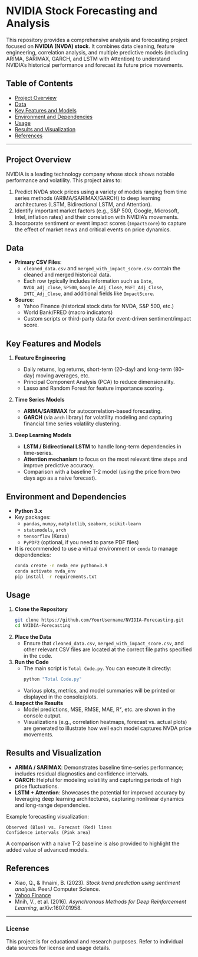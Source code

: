 # NVIDIA Stock Forecasting and Analysis

This repository provides a comprehensive analysis and forecasting project focused on **NVIDIA (NVDA) stock**. It combines data cleaning, feature engineering, correlation analysis, and multiple predictive models (including ARIMA, SARIMAX, GARCH, and LSTM with Attention) to understand NVIDIA’s historical performance and forecast its future price movements.

## Table of Contents
- [Project Overview](#project-overview)
- [Data](#data)
- [Key Features and Models](#key-features-and-models)
- [Environment and Dependencies](#environment-and-dependencies)
- [Usage](#usage)
- [Results and Visualization](#results-and-visualization)
- [References](#references)

---

## Project Overview

NVIDIA is a leading technology company whose stock shows notable performance and volatility. This project aims to:
1. Predict NVDA stock prices using a variety of models ranging from time series methods (ARIMA/SARIMAX/GARCH) to deep learning architectures (LSTM, Bidirectional LSTM, and Attention).
2. Identify important market factors (e.g., S&P 500, Google, Microsoft, Intel, inflation rates) and their correlation with NVIDIA’s movements.
3. Incorporate sentiment or event impact scores (`ImpactScore`) to capture the effect of market news and critical events on price dynamics.

## Data

- **Primary CSV Files**: 
  - `cleaned_data.csv` and `merged_with_impact_score.csv` contain the cleaned and merged historical data.
  - Each row typically includes information such as `Date`, `NVDA_adj_close`, `SP500`, `Google_Adj_Close`, `MSFT_Adj_Close`, `INTC_Adj_Close`, and additional fields like `ImpactScore`.
- **Source**: 
  - Yahoo Finance (historical stock data for NVDA, S&P 500, etc.)
  - World Bank/FRED (macro indicators)
  - Custom scripts or third-party data for event-driven sentiment/impact score.

## Key Features and Models

1. **Feature Engineering**  
   - Daily returns, log returns, short-term (20-day) and long-term (80-day) moving averages, etc.
   - Principal Component Analysis (PCA) to reduce dimensionality.
   - Lasso and Random Forest for feature importance scoring.

2. **Time Series Models**  
   - **ARIMA/SARIMAX** for autocorrelation-based forecasting.
   - **GARCH** (via `arch` library) for volatility modeling and capturing financial time series volatility clustering.

3. **Deep Learning Models**  
   - **LSTM / Bidirectional LSTM** to handle long-term dependencies in time-series.
   - **Attention mechanism** to focus on the most relevant time steps and improve predictive accuracy.
   - Comparison with a baseline T-2 model (using the price from two days ago as a naive forecast).

## Environment and Dependencies

- **Python 3.x**  
- Key packages:  
  - `pandas`, `numpy`, `matplotlib`, `seaborn`, `scikit-learn`  
  - `statsmodels`, `arch`  
  - `tensorflow` (Keras)  
  - `PyPDF2` (optional, if you need to parse PDF files)  
- It is recommended to use a virtual environment or `conda` to manage dependencies:
  ```bash
  conda create -n nvda_env python=3.9
  conda activate nvda_env
  pip install -r requirements.txt
  ```

## Usage

1. **Clone the Repository**  
   ```bash
   git clone https://github.com/YourUsername/NVIDIA-Forecasting.git
   cd NVIDIA-Forecasting
   ```
2. **Place the Data**  
   - Ensure that `cleaned_data.csv`, `merged_with_impact_score.csv`, and other relevant CSV files are located at the correct file paths specified in the code.
3. **Run the Code**  
   - The main script is `Total Code.py`. You can execute it directly:
     ```bash
     python "Total Code.py"
     ```
   - Various plots, metrics, and model summaries will be printed or displayed in the console/plots.
4. **Inspect the Results**  
   - Model predictions, MSE, RMSE, MAE, R², etc. are shown in the console output.
   - Visualizations (e.g., correlation heatmaps, forecast vs. actual plots) are generated to illustrate how well each model captures NVDA price movements.

## Results and Visualization

- **ARIMA / SARIMAX**: Demonstrates baseline time-series performance; includes residual diagnostics and confidence intervals.
- **GARCH**: Helpful for modeling volatility and capturing periods of high price fluctuations.
- **LSTM + Attention**: Showcases the potential for improved accuracy by leveraging deep learning architectures, capturing nonlinear dynamics and long-range dependencies.

Example forecasting visualization:
```
Observed (Blue) vs. Forecast (Red) lines
Confidence intervals (Pink area)
```
A comparison with a naive T-2 baseline is also provided to highlight the added value of advanced models.

## References

- Xiao, Q., & Ihnaini, B. (2023). *Stock trend prediction using sentiment analysis.* PeerJ Computer Science.  
- [Yahoo Finance](https://finance.yahoo.com/quote/NVDA/news/)  
- Mnih, V., et al. (2016). *Asynchronous Methods for Deep Reinforcement Learning*, arXiv:1607.01958.  

---

### License

This project is for educational and research purposes. Refer to individual data sources for license and usage details.

```
